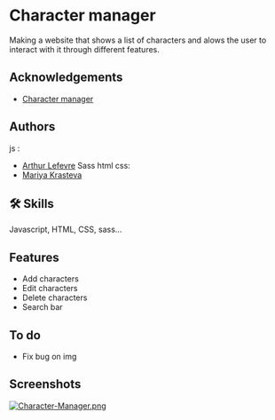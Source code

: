 
# Character manager

Making a website that shows a list of characters and alows the user to interact with it through different features.


## Acknowledgements

 - [Character manager](https://kingdragox99.github.io/character-manager-js/)


## Authors

js : 
- [Arthur Lefevre](https://github.com/kingdragox99)
Sass html css:
- [Mariya Krasteva](https://github.com/MariyaMaki)


## 🛠 Skills
Javascript, HTML, CSS, sass...


## Features

- Add characters
- Edit characters
- Delete characters
- Search bar
## To do

- Fix bug on img
## Screenshots
[![Character-Manager.png](https://i.postimg.cc/nhtt5WJw/Character-Manager.png)](https://postimg.cc/jLv9nZCz)